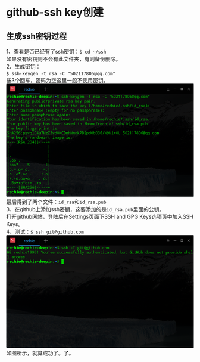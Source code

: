 # github-ssh key创建
## 生成ssh密钥过程
1、查看是否已经有了ssh密钥：`$ cd ~/ssh`  
如果没有密钥则不会有此文件夹，有则备份删除。  
2、生成密钥：  
`$ ssh-keygen -t rsa -C "502117806@qq.com"`  
按3个回车，密码为空这里一般不使用密钥。
![命令效果](./深度截图20170117205254.png)  
最后得到了两个文件：`id_rsa`和`id_rsa.pub`  
3、在github上添加ssh密钥，这要添加的是`id_rsa.pub`里面的公钥。  
打开github网站，登陆后在Settings页面下SSH and GPG Keys选项页中加入SSH Keys。  
4、测试：`$ ssh git@github.com`  
![命令效果](./深度截图20170117205533.png)  
如图所示，就算成功了。了。
